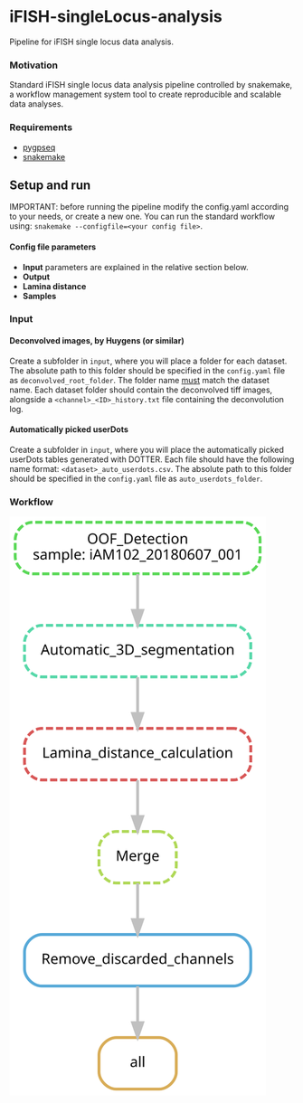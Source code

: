 # iFISH-singleLocus-analysis
Pipeline for iFISH single locus data analysis.

### Motivation

Standard iFISH single locus data analysis pipeline controlled by snakemake, a workflow management system tool to create reproducible and scalable data analyses.

### Requirements

* [pygpseq](https://github.com/ggirelli/pygpseq)
* [snakemake](https://snakemake.readthedocs.io/en/stable/)

## Setup and run

IMPORTANT: before running the pipeline modify the config.yaml according to your needs, or create a new one. You can run the standard workflow using: `snakemake --configfile=<your config file>`.

#### Config file parameters

* **Input** parameters are explained in the relative section below.
* **Output**
* **Lamina distance**
* **Samples**


### Input

#### Deconvolved images, by Huygens (or similar)

Create a subfolder in `input`, where you will place a folder for each dataset. The absolute path to this folder should be specified in the `config.yaml` file as `deconvolved_root_folder`. The folder name <u>must</u> match the dataset name. Each dataset folder should contain the deconvolved tiff images, alongside a `<channel>_<ID>_history.txt` file containing the deconvolution log.

#### Automatically picked userDots

Create a subfolder in `input`, where you will place the automatically picked userDots tables generated with DOTTER. Each file should have the following name format: `<dataset>_auto_userdots.csv`. The absolute path to this folder should be specified in the `config.yaml` file as `auto_userdots_folder`.

### Workflow

![DAG](snakemake/dag.svg)

